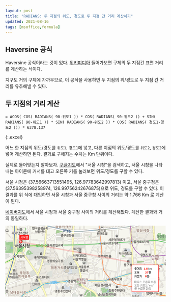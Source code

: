 ```yaml
---
layout: post
title: "RADIANS: 두 지점의 위도, 경도로 두 지점 간 거리 계산하기"
updated: 2021-08-16
tags: [msoffice,formula]
---
```


## Haversine 공식

Haversine 공식이라는 것이 있다. [위키피디아](https://en.wikipedia.org/wiki/Haversine_formula) 들어가보면 구체의 두 지점간 표면 거리를 계산하는 식이다.

지구도 거의 구체에 가까우므로, 이 공식을 사용하면 두 지점의 위/경도로 두 지점 간 거리를 유추해낼 수 있다.

## 두 지점의 거리 계산

```excel
= ACOS( COS( RADIANS( 90-위도1 )) * COS( RADIANS( 90-위도2 )) + SIN( RADIANS( 90-위도1 )) * SIN( RADIANS( 90-위도2 )) * COS( RADIANS( 경도1-경도2 ))) * 6378.137
```
{:.excel}

어느 한 지점의 위도/경도를 `위도1`, `경도1`에 넣고, 다른 지점의 위도/경도를 `위도2`, `경도2`에 넣어 계산하면 된다. 결과로 구해지는 수치는 Km 단위이다.

실제로 들어맞는지 알아보자. [구글지도](https://www.google.com/maps)에서 "서울 시청"을 검색하고, 서울 시청을 나타내는 아이콘에 커서를 대고 오른쪽 키를 눌러보면 위도/경도를 구할 수 있다.

서울 시청은 (37.56663713551495, 126.97783642997813) 이고, 서울 중구청은 (37.56395398258974, 126.99756242676875)으로 위도, 경도를 구할 수 있다. 이 결과를 위 식에 대입하면 서울 시청과 서울 중구청 사이의 거리는 약 1.766 Km 로 계산이 된다.

[네이버지도](https://map.naver.com/)에서 서울 시청과 서울 중구청 사이의 거리를 계산해봤다. 계산한 결과와 거의 동일하다.

![그림00](/img/msoffice/formula/formula-0019.png)